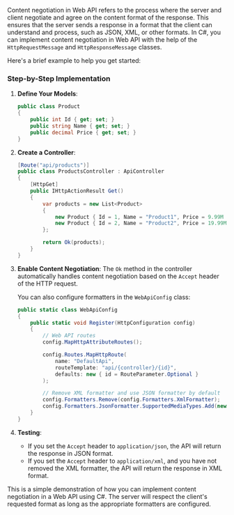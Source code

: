 Content negotiation in Web API refers to the process where the server and client negotiate and agree on the content format of the response. This ensures that the server sends a response in a format that the client can understand and process, such as JSON, XML, or other formats. In C#, you can implement content negotiation in Web API with the help of the `HttpRequestMessage` and `HttpResponseMessage` classes.

Here's a brief example to help you get started:

### Step-by-Step Implementation

1. **Define Your Models**: 
    ```csharp
    public class Product
    {
        public int Id { get; set; }
        public string Name { get; set; }
        public decimal Price { get; set; }
    }
    ```

2. **Create a Controller**:
    ```csharp
    [Route("api/products")]
    public class ProductsController : ApiController
    {
        [HttpGet]
        public IHttpActionResult Get()
        {
            var products = new List<Product>
            {
                new Product { Id = 1, Name = "Product1", Price = 9.99M },
                new Product { Id = 2, Name = "Product2", Price = 19.99M }
            };

            return Ok(products);
        }
    }
    ```

3. **Enable Content Negotiation**:
    The `Ok` method in the controller automatically handles content negotiation based on the `Accept` header of the HTTP request.

    You can also configure formatters in the `WebApiConfig` class:
    ```csharp
    public static class WebApiConfig
    {
        public static void Register(HttpConfiguration config)
        {
            // Web API routes
            config.MapHttpAttributeRoutes();

            config.Routes.MapHttpRoute(
                name: "DefaultApi",
                routeTemplate: "api/{controller}/{id}",
                defaults: new { id = RouteParameter.Optional }
            );

            // Remove XML formatter and use JSON formatter by default
            config.Formatters.Remove(config.Formatters.XmlFormatter);
            config.Formatters.JsonFormatter.SupportedMediaTypes.Add(new MediaTypeHeaderValue("text/html"));
        }
    }
    ```

4. **Testing**:
    - If you set the `Accept` header to `application/json`, the API will return the response in JSON format.
    - If you set the `Accept` header to `application/xml`, and you have not removed the XML formatter, the API will return the response in XML format.

This is a simple demonstration of how you can implement content negotiation in a Web API using C#. The server will respect the client's requested format as long as the appropriate formatters are configured.
